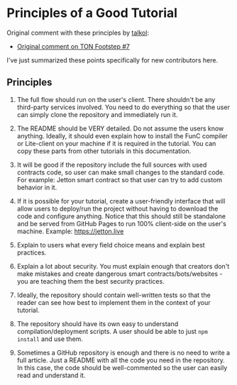 # Principles of a Good Tutorial

Original comment with these principles by [talkol](https://github.com/talkol):

 - [Original comment on TON Footstep #7](https://github.com/ton-society/ton-footsteps/issues/7#issuecomment-1187581181)

I've just summarized these points specifically for new contributors here.

## Principles

1. The full flow should run on the user's client. There shouldn't be any third-party services involved. You need to do everything so that the user can simply clone the repository and immediately run it.

2. The README should be VERY detailed. Do not assume the users know anything. Ideally, it should even explain how to install the FunC compiler or Lite-client on your machine if it is required in the tutorial. You can copy these parts from other tutorials in this documentation.

3. It will be good if the repository include the full sources with used contracts code, so user can make small changes to the standard code. For example: Jetton smart contract so that user can try to add custom behavior in it.

4. If it is possible for your tutorial, create a user-friendly interface that will allow users to deploy/run the project without having to download the code and configure anything. Notice that this should still be standalone and be served from GitHub Pages to run 100% client-side on the user's machine. Example: https://jetton.live

5. Explain to users what every field choice means and explain best practices.

6. Explain a lot about security. You must explain enough that creators don't make mistakes and create dangerous smart contracts/bots/websites - you are teaching them the best security practices.

7. Ideally, the repository should contain well-written tests so that the reader can see how best to implement them in the context of your tutorial.

8. The repository should have its own easy to understand compilation/deployment scripts. A user should be able to just `npm install` and use them.

9. Sometimes a GitHub repository is enough and there is no need to write a full article. Just a README with all the code you need in the repository. In this case, the code should be well-commented so the user can easily read and understand it.